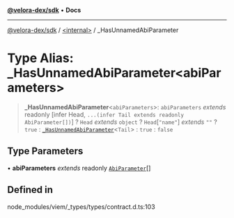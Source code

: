 [**@velora-dex/sdk**](../../README.md) • **Docs**

***

[@velora-dex/sdk](../../globals.md) / [\<internal\>](../README.md) / \_HasUnnamedAbiParameter

# Type Alias: \_HasUnnamedAbiParameter\<abiParameters\>

> **\_HasUnnamedAbiParameter**\<`abiParameters`\>: `abiParameters` *extends* readonly [infer Head, `...(infer Tail extends readonly AbiParameter[])`] ? `Head` *extends* `object` ? `Head`\[`"name"`\] *extends* `""` ? `true` : [`_HasUnnamedAbiParameter`](HasUnnamedAbiParameter.md)\<`Tail`\> : `true` : `false`

## Type Parameters

• **abiParameters** *extends* readonly [`AbiParameter`](AbiParameter.md)[]

## Defined in

node\_modules/viem/\_types/types/contract.d.ts:103
